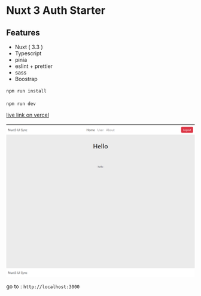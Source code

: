 # Nuxt 3 Auth Starter

## Features

- Nuxt ( 3.3 )
- Typescript
- pinia
- eslint + prettier
- sass
- Boostrap

<code>npm run install</code><br><br>
<code>npm run dev</code>

 <a href="https://nuxt3-auth-starter.vercel.app/">live link on vercel </a><br><br>
<img src="./nuxt3.png"></img>

go to : <code>http://localhost:3000</code>
